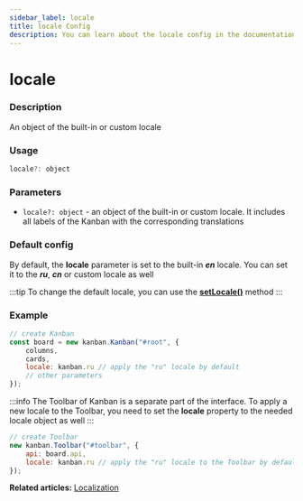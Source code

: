 ```yaml
---
sidebar_label: locale
title: locale Config
description: You can learn about the locale config in the documentation of the DHTMLX JavaScript Kanban library. Browse developer guides and API reference, try out code examples and live demos, and download a free 30-day evaluation version of DHTMLX Kanban.
---
```


# locale

### Description

An object of the built-in or custom locale

### Usage

~~~jsx {}
locale?: object
~~~

### Parameters

- `locale?: object` - an object of the built-in or custom locale. It includes all labels of the Kanban with the corresponding translations

### Default config

By default, the **locale** parameter is set to the built-in ***en*** locale. You can set it to the ***ru***, ***cn*** or custom locale as well

:::tip
To change the default locale, you can use the [**setLocale()**](../../methods/js_kanban_setlocale_method) method
:::

### Example

~~~jsx {5}
// create Kanban
const board = new kanban.Kanban("#root", {
	columns,
	cards,
	locale: kanban.ru // apply the "ru" locale by default
	// other parameters
});
~~~

:::info
The Toolbar of Kanban is a separate part of the interface. To apply a new locale to the Toolbar, you need to set the **locale** property to the needed locale object as well
:::

~~~jsx {4}
// create Toolbar
new kanban.Toolbar("#toolbar", {
	api: board.api,
	locale: kanban.ru // apply the "ru" locale to the Toolbar by default
});
~~~

**Related articles:** [Localization](../../../guides/localization)